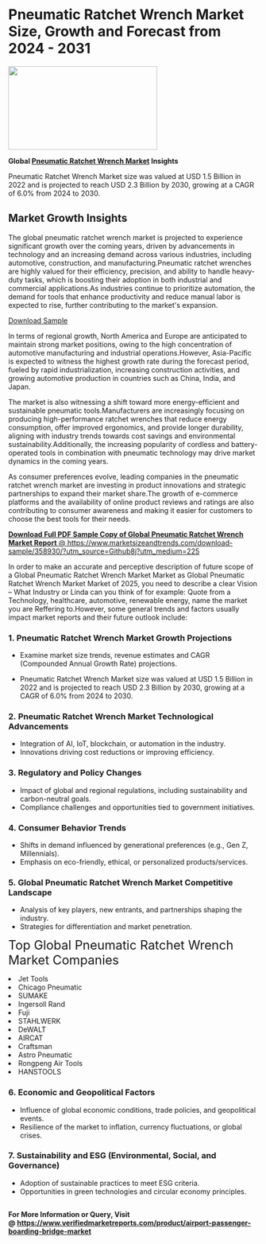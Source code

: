 <H1>Pneumatic Ratchet Wrench Market Size, Growth and Forecast from 2024 - 2031</H1><img class="aligncenter size-medium wp-image-584254" src="https://thirdeyenews.in/wp-content/uploads/2024/09/Global-Market-Research-300x168.jpeg" alt="" width="300" height="168" /><p><strong>Global&nbsp;<a href="https://www.marketsizeandtrends.com/download-sample/358930/?utm_source=Github8j?utm_medium=225">Pneumatic Ratchet Wrench Market</a> Insights</strong></p><p>Pneumatic Ratchet Wrench Market size was valued at USD 1.5 Billion in 2022 and is projected to reach USD 2.3 Billion by 2030, growing at a CAGR of 6.0% from 2024 to 2030.</p><p><h2>Market Growth Insights</h2> <p>The global pneumatic ratchet wrench market is projected to experience significant growth over the coming years, driven by advancements in technology and an increasing demand across various industries, including automotive, construction, and manufacturing.Pneumatic ratchet wrenches are highly valued for their efficiency, precision, and ability to handle heavy-duty tasks, which is boosting their adoption in both industrial and commercial applications.As industries continue to prioritize automation, the demand for tools that enhance productivity and reduce manual labor is expected to rise, further contributing to the market's expansion.</p> <p><a href="#">Download Sample</a></p> <p>In terms of regional growth, North America and Europe are anticipated to maintain strong market positions, owing to the high concentration of automotive manufacturing and industrial operations.However, Asia-Pacific is expected to witness the highest growth rate during the forecast period, fueled by rapid industrialization, increasing construction activities, and growing automotive production in countries such as China, India, and Japan.</p> <p>The market is also witnessing a shift toward more energy-efficient and sustainable pneumatic tools.Manufacturers are increasingly focusing on producing high-performance ratchet wrenches that reduce energy consumption, offer improved ergonomics, and provide longer durability, aligning with industry trends towards cost savings and environmental sustainability.Additionally, the increasing popularity of cordless and battery-operated tools in combination with pneumatic technology may drive market dynamics in the coming years.</p> <p>As consumer preferences evolve, leading companies in the pneumatic ratchet wrench market are investing in product innovations and strategic partnerships to expand their market share.The growth of e-commerce platforms and the availability of online product reviews and ratings are also contributing to consumer awareness and making it easier for customers to choose the best tools for their needs.</p> <p><a href="#"></p><p><span class=""><strong>Download Full PDF Sample Copy of Global Pneumatic Ratchet Wrench Market Report</strong> @ <a href="https://www.marketsizeandtrends.com/download-sample/358930/?utm_source=Github8j?utm_medium=225" target="_blank">https://www.marketsizeandtrends.com/download-sample/358930/?utm_source=Github8j?utm_medium=225</a></span></p><p>In order to make an accurate and perceptive description of future scope of a Global&nbsp;Pneumatic Ratchet Wrench Market Market as Global&nbsp;Pneumatic Ratchet Wrench Market Market of 2025, you need to describe a clear Vision &ndash; What Industry or Linda can you think of for example: Quote from a Technology, healthcare, automotive, renewable energy, name the market you are Reffering to.However, some general trends and factors usually impact market reports and their future outlook include:</p><h3>1.&nbsp;<strong>Pneumatic Ratchet Wrench Market Growth Projections</strong></h3><ul><li>Examine market size trends, revenue estimates and CAGR (Compounded Annual Growth Rate) projections.</li><li><p>Pneumatic Ratchet Wrench Market size was valued at USD 1.5 Billion in 2022 and is projected to reach USD 2.3 Billion by 2030, growing at a CAGR of 6.0% from 2024 to 2030.</p></li></ul><h3>2.&nbsp;<strong>Pneumatic Ratchet Wrench Market Technological Advancements</strong></h3><ul><li>Integration of AI, IoT, blockchain, or automation in the industry.</li><li>Innovations driving cost reductions or improving efficiency.</li></ul><h3>3.&nbsp;<strong>Regulatory and Policy Changes</strong></h3><ul><li>Impact of global and regional regulations, including sustainability and carbon-neutral goals.</li><li>Compliance challenges and opportunities tied to government initiatives.</li></ul><h3>4.&nbsp;<strong>Consumer Behavior Trends</strong></h3><ul><li>Shifts in demand influenced by generational preferences (e.g., Gen Z, Millennials).</li><li>Emphasis on eco-friendly, ethical, or personalized products/services.</li></ul><h3>5.&nbsp;<strong>Global Pneumatic Ratchet Wrench Market Competitive Landscape</strong></h3><ul><li>Analysis of key players, new entrants, and partnerships shaping the industry.</li><li>Strategies for differentiation and market penetration.</li></ul><p data-pm-slice="1 1 []"><span style="color: inherit; font-family: inherit; font-size: 25px;">Top Global Pneumatic Ratchet Wrench Market Companies</span></p><div class="" data-test-id=""><p><li>Jet Tools</li><li> Chicago Pneumatic</li><li> SUMAKE</li><li> Ingersoll Rand</li><li> Fuji</li><li> STAHLWERK</li><li> DeWALT</li><li> AIRCAT</li><li> Craftsman</li><li> Astro Pneumatic</li><li> Rongpeng Air Tools</li><li> HANSTOOLS</li></p></div><h3>6.&nbsp;<strong>Economic and Geopolitical Factors</strong></h3><ul><li>Influence of global economic conditions, trade policies, and geopolitical events.</li><li>Resilience of the market to inflation, currency fluctuations, or global crises.</li></ul><h3>7.&nbsp;<strong>Sustainability and ESG (Environmental, Social, and Governance)</strong></h3><ul><li>Adoption of sustainable practices to meet ESG criteria.</li><li>Opportunities in green technologies and circular economy principles.</li></ul><h2><strong style="font-size: 14px;">For More Information or Query, Visit @&nbsp;</strong><a style="background-color: #ffffff; font-size: 14px;" href="https://www.marketsizeandtrends.com/report/pneumatic-ratchet-wrench-market/" target="_blank">https://www.verifiedmarketreports.com/product/airport-passenger-boarding-bridge-market</a></h2>